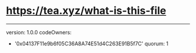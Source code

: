 # https://tea.xyz/what-is-this-file
---
version: 1.0.0
codeOwners:
  - '0x04137F11e9b6f05C36A8A74E51d4C263E91B5f7C'
quorum: 1
